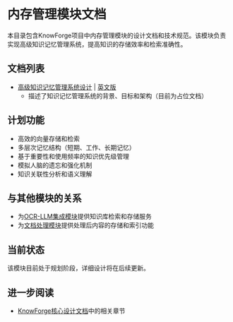 # 内存管理模块文档

本目录包含KnowForge项目中内存管理模块的设计文档和技术规范。该模块负责实现高级知识记忆管理系统，提高知识的存储效率和检索准确性。

## 文档列表

- [高级知识记忆管理系统设计](./12_MemoryManagement.md) | [英文版](./12_MemoryManagement_EN.md)
  - 描述了知识记忆管理系统的背景、目标和架构（目前为占位文档）

## 计划功能

- 高效的向量存储和检索
- 多层次记忆结构（短期、工作、长期记忆）
- 基于重要性和使用频率的知识优先级管理
- 模拟人脑的遗忘和强化机制
- 知识关联性分析和语义理解

## 与其他模块的关系

- 为[OCR-LLM集成模块](../ocr_llm/)提供知识库检索和存储服务
- 为[文档处理模块](../document_processing/)提供处理后内容的存储和索引功能

## 当前状态

该模块目前处于规划阶段，详细设计将在后续更新。

## 进一步阅读

- [KnowForge核心设计文档](../../core/)中的相关章节
